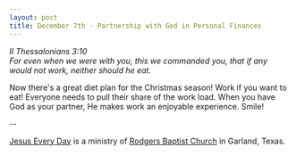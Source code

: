 ```yaml
---
layout: post
title: December 7th - Partnership with God in Personal Finances
---
```


_II Thessalonians 3:10  
For even when we were with you, this we commanded you, that if any
would not work, neither should he eat._

Now there's a great diet plan for the Christmas season! Work if you
want to eat! Everyone needs to pull their share of the work load. When
you have God as your partner, He makes work an enjoyable experience.
Smile!

 --

<a href=http://jesuseveryday.net>Jesus Every Day</a> is a ministry of <a href=http://rodgersbaptist.net>Rodgers Baptist Church</a> in Garland, Texas.
